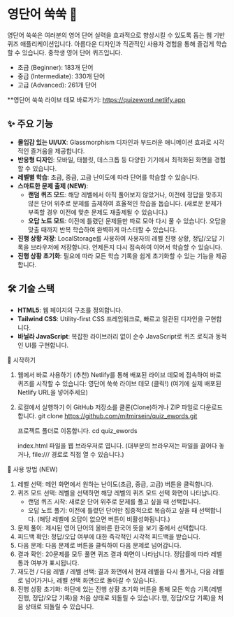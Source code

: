 # 영단어 쑥쑥 🚀

영단어 쑥쑥은 여러분의 영어 단어 실력을 효과적으로 향상시킬 수 있도록 돕는 웹 기반 퀴즈 애플리케이션입니다.
아름다운 디자인과 직관적인 사용자 경험을 통해 즐겁게 학습할 수 있습니다.
중학생 영어 단어 퀴즈입니다.
   - 초급 (Beginner): 183개 단어
   - 중급 (Intermediate): 330개 단어
   - 고급 (Advanced): 261개 단어

**영단어 쑥쑥 라이브 데모 바로가기: https://quizeword.netlify.app

## ✨ 주요 기능

*   **몰입감 있는 UI/UX**: Glassmorphism 디자인과 부드러운 애니메이션 효과로 시각적인 즐거움을 제공합니다.
*   **반응형 디자인**: 모바일, 태블릿, 데스크톱 등 다양한 기기에서 최적화된 화면을 경험할 수 있습니다.
*   **레벨별 학습**: 초급, 중급, 고급 난이도에 따라 단어를 학습할 수 있습니다.
*   **스마트한 문제 출제 (NEW)**:
    *   **랜덤 퀴즈 모드**: 해당 레벨에서 아직 풀어보지 않았거나, 이전에 정답을 맞추지 않은 단어 위주로 문제를 출제하여 효율적인 학습을 돕습니다. (새로운 문제가 부족할 경우 이전에 맞춘 문제도 재출제될 수 있습니다.)
    *   **오답 노트 모드**: 이전에 틀렸던 문제들만 따로 모아 다시 풀 수 있습니다. 오답을 맞출 때까지 반복 학습하여 완벽하게 마스터할 수 있습니다.
*   **진행 상황 저장**: LocalStorage를 사용하여 사용자의 레벨 진행 상황, 정답/오답 기록을 브라우저에 저장합니다. 언제든지 다시 접속하여 이어서 학습할 수 있습니다.
*   **진행 상황 초기화**: 필요에 따라 모든 학습 기록을 쉽게 초기화할 수 있는 기능을 제공합니다.

## 🛠️ 기술 스택

*   **HTML5**: 웹 페이지의 구조를 정의합니다.
*   **Tailwind CSS**: Utility-first CSS 프레임워크로, 빠르고 일관된 디자인을 구현합니다.
*   **바닐라 JavaScript**: 복잡한 라이브러리 없이 순수 JavaScript로 퀴즈 로직과 동적인 UI를 구현합니다.

🚀 시작하기
1. 웹에서 바로 사용하기 (추천)
Netlify를 통해 배포된 라이브 데모에 접속하여 바로 퀴즈를 시작할 수 있습니다:
영단어 쑥쑥 라이브 데모 (클릭!)
(여기에 실제 배포된 Netlify URL을 넣어주세요)

2. 로컬에서 실행하기
   이 GitHub 저장소를 클론(Clone)하거나 ZIP 파일로 다운로드합니다.
git clone https://github.com/mitmirsein/quiz_ewords.git

   프로젝트 폴더로 이동합니다.
cd quiz_ewords

   index.html 파일을 웹 브라우저로 엽니다. (대부분의 브라우저는 파일을 끌어다 놓거나, file:/// 경로로 직접 열 수 있습니다.)

📖 사용 방법 (NEW)
1. 레벨 선택: 메인 화면에서 원하는 난이도(초급, 중급, 고급) 버튼을 클릭합니다.
2. 퀴즈 모드 선택: 레벨을 선택하면 해당 레벨의 퀴즈 모드 선택 화면이 나타납니다.
   - 랜덤 퀴즈 시작: 새로운 단어 위주로 문제를 풀고 싶을 때 선택합니다.
   - 오답 노트 풀기: 이전에 틀렸던 단어만 집중적으로 복습하고 싶을 때 선택합니다. (해당 레벨에 오답이 없으면 버튼이 비활성화됩니다.)
3. 문제 풀이: 제시된 영어 단어의 올바른 한국어 뜻을 보기 중에서 선택합니다.
4. 피드백 확인: 정답/오답 여부에 대한 즉각적인 시각적 피드백을 받습니다.
5. 다음 문제: 다음 문제로 버튼을 클릭하여 다음 문제로 넘어갑니다.
6. 결과 확인: 20문제를 모두 풀면 퀴즈 결과 화면이 나타납니다. 정답률에 따라 레벨 통과 여부가 표시됩니다.
7. 재도전 / 다음 레벨 / 레벨 선택: 결과 화면에서 현재 레벨을 다시 풀거나, 다음 레벨로 넘어가거나, 레벨 선택 화면으로 돌아갈 수 있습니다.
8. 진행 상황 초기화: 하단에 있는 진행 상황 초기화 버튼을 통해 모든 학습 기록(레벨 진행, 정답/오답 기록)을 처음 상태로 되돌릴 수 있습니다.행, 정답/오답 기록)을 처음 상태로 되돌릴 수 있습니다.
